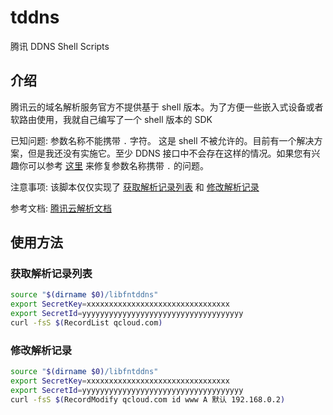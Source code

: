 # tddns
腾讯 DDNS Shell Scripts

## 介绍

腾讯云的域名解析服务官方不提供基于 shell 版本。为了方便一些嵌入式设备或者软路由使用，我就自己编写了一个 shell 版本的 SDK

已知问题: 参数名称不能携带 `.` 字符。 这是 shell 不被允许的。目前有一个解决方案，但是我还没有实施它。至少 DDNS 接口中不会存在这样的情况。如果您有兴趣你可以参考 [这里](https://stackoverflow.com/questions/9761973/using-variable-as-a-key-in-an-bash-associative-array) 来修复参数名称携带 `.` 的问题。

注意事项: 该脚本仅仅实现了 [获取解析记录列表](https://cloud.tencent.com/document/product/302/8517) 和 [修改解析记录](https://cloud.tencent.com/document/product/302/8511)

参考文档: [腾讯云解析文档](https://cloud.tencent.com/document/product/302)

## 使用方法

### 获取解析记录列表

```sh
source "$(dirname $0)/libfntddns"
export SecretKey=xxxxxxxxxxxxxxxxxxxxxxxxxxxxxxxx
export SecretId=yyyyyyyyyyyyyyyyyyyyyyyyyyyyyyyyyyyy
curl -fsS $(RecordList qcloud.com)
```

### 修改解析记录

```sh
source "$(dirname $0)/libfntddns"
export SecretKey=xxxxxxxxxxxxxxxxxxxxxxxxxxxxxxxx
export SecretId=yyyyyyyyyyyyyyyyyyyyyyyyyyyyyyyyyyyy
curl -fsS $(RecordModify qcloud.com id www A 默认 192.168.0.2)
```
